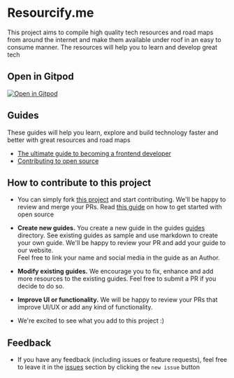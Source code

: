 # Resourcify.me

This project aims to compile high quality tech resources and road maps from around the internet and make them available under roof in an easy to consume manner. The resources will help you to learn and develop great tech


## Open in Gitpod

[![Open in Gitpod](https://gitpod.io/button/open-in-gitpod.svg)](https://gitpod.io/#https://github.com/ujjwalchadha8/resourcify.me)


## Guides

These guides will help you learn, explore and build technology faster and better with great resources and road maps

- [The ultimate guide to becoming a frontend developer](/guides/web-frontend-ultimate)
- [Contributing to open source](/guides/open-source-contributions)

## How to contribute to this project

- You can simply fork [this project](https://github.com/ujjwalchadha8/resourcify.me) and start contributing. We'll be happy to review and merge your PRs. Read [this guide](/guides/open-source-contributions) on how to get started with open source
  
- <b>Create new guides.</b>
  You create a new guide in the guides [guides]([/guides/](https://github.com/ujjwalchadha8/resourcify.me/tree/main/guides)) directory. See existing guides as sample and use markdown to create your own guide. We'll be happy to review your PR and add your guide to our website.  
  Feel free to link your name and social media in the guide as an Author.
 
- <b>Modify existing guides.</b>
   We encourage you to fix, enhance and add more resources to the existing guides. Feel free to submit a PR if you decide to do so.

- <b>Improve UI or functionality.</b>
  We will be happy to review your PRs that improve UI/UX or add any kind of functionality. 

- We're excited to see what you add to this project :)

## Feedback

- If you have any feedback (including issues or feature requests), feel free to leave it in the [issues](https://github.com/ujjwalchadha8/resourcify.me/issues) section by clicking the `new issue` button

<!-- EXCLUDE-FROM-WEB -->
<!-- END-EXCLUDE -->